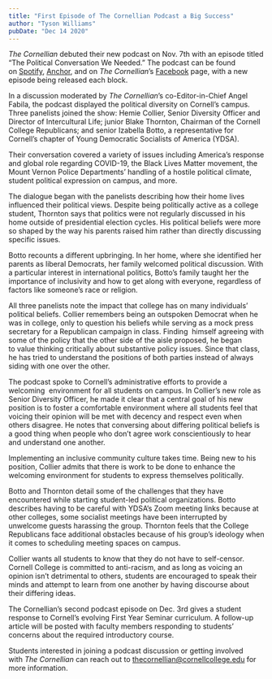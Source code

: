 ```yaml
---
title: "First Episode of The Cornellian Podcast a Big Success"
author: "Tyson Williams"
pubDate: "Dec 14 2020"
---
```

_The Cornellian_ debuted their new podcast on Nov. 7th with an episode titled “The Political Conversation We Needed.” The podcast can be found on [Spotify](https://open.spotify.com/show/2nZWDyfDDDm6rjWxbkFSgX), [Anchor](https://anchor.fm/cornellian), and on _The Cornellian_’s [Facebook](https://www.facebook.com/TheCornellian/) page, with a new episode being released each block.  

In a discussion moderated by _The Cornellian_’s co-Editor-in-Chief Angel Fabila, the podcast displayed the political diversity on Cornell’s campus. Three panelists joined the show: Hemie Collier, Senior Diversity Officer and Director of Intercultural Life; junior Blake Thornton, Chairman of the Cornell College Republicans; and senior Izabella Botto, a representative for Cornell’s chapter of Young Democratic Socialists of America (YDSA).  

Their conversation covered a variety of issues including America’s response and global role regarding COVID-19, the Black Lives Matter movement, the Mount Vernon Police Departments’ handling of a hostile political climate, student political expression on campus, and more.  

The dialogue began with the panelists describing how their home lives influenced their political views. Despite being politically active as a college student, Thornton says that politics were not regularly discussed in his home outside of presidential election cycles. His political beliefs were more so shaped by the way his parents raised him rather than directly discussing specific issues. 

Botto recounts a different upbringing. In her home, where she identified her parents as liberal Democrats, her family welcomed political discussion. With a particular interest in international politics, Botto’s family taught her the importance of inclusivity and how to get along with everyone, regardless of factors like someone’s race or religion.  

All three panelists note the impact that college has on many individuals’ political beliefs. Collier remembers being an outspoken Democrat when he was in college, only to question his beliefs while serving as a mock press secretary for a Republican campaign in class. Finding  himself agreeing with some of the policy that the other side of the aisle proposed, he began to value thinking critically about substantive policy issues. Since that class, he has tried to understand the positions of both parties instead of always siding with one over the other. 

The podcast spoke to Cornell’s administrative efforts to provide a welcoming  environment for all students on campus. In Collier’s new role as Senior Diversity Officer, he made it clear that a central goal of his new position is to foster a comfortable environment where all students feel that voicing their opinion will be met with decency and respect even when others disagree. He notes that conversing about differing political beliefs is a good thing when people who don’t agree work conscientiously to hear and understand one another.  

Implementing an inclusive community culture takes time. Being new to his position, Collier admits that there is work to be done to enhance the welcoming environment for students to express themselves politically. 

Botto and Thornton detail some of the challenges that they have encountered while starting student-led political organizations. Botto describes having to be careful with YDSA’s Zoom meeting links because at other colleges, some socialist meetings have been interrupted by unwelcome guests harassing the group. Thornton feels that the College Republicans face additional obstacles because of his group’s ideology when it comes to scheduling meeting spaces on campus.

Collier wants all students to know that they do not have to self-censor. Cornell College is committed to anti-racism, and as long as voicing an opinion isn’t detrimental to others, students are encouraged to speak their minds and attempt to learn from one another by having discourse about their differing ideas.  

The Cornellian’s second podcast episode on Dec. 3rd gives a student response to Cornell’s evolving First Year Seminar curriculum. A follow-up article will be posted with faculty members responding to students’ concerns about the required introductory course.

Students interested in joining a podcast discussion or getting involved with _The Cornellian_ can reach out to thecornellian@cornellcollege.edu for more information.
